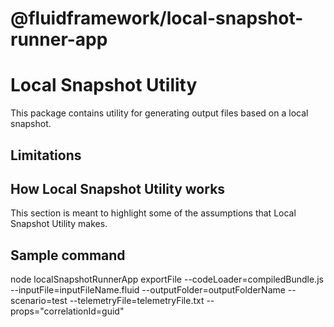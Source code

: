 # @fluidframework/local-snapshot-runner-app

# Local Snapshot Utility

This package contains utility for generating output files based on a local snapshot.

## Limitations

## How Local Snapshot Utility works

This section is meant to highlight some of the assumptions that Local Snapshot Utility makes.

## Sample command

node localSnapshotRunnerApp exportFile --codeLoader=compiledBundle.js --inputFile=inputFileName.fluid --outputFolder=outputFolderName --scenario=test --telemetryFile=telemetryFile.txt --props="correlationId=guid"
